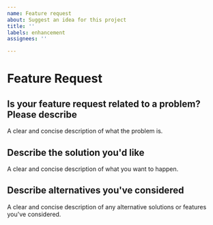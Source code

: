 ```yaml
---
name: Feature request
about: Suggest an idea for this project
title: ''
labels: enhancement
assignees: ''

---
```


# Feature Request

## Is your feature request related to a problem? Please describe

A clear and concise description of what the problem is.

## Describe the solution you'd like

A clear and concise description of what you want to happen.

## Describe alternatives you've considered

A clear and concise description of any alternative solutions or features you've considered.
